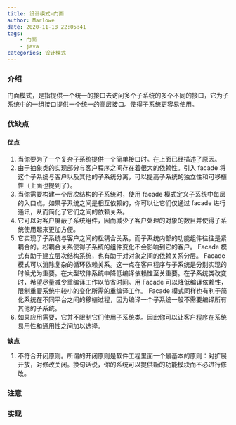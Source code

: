 ```yaml
---
title: 设计模式-门面
author: Marlowe
date: 2020-11-18 22:05:41
tags: 
    - 门面
    - java
categories: 设计模式
---
```

### 介绍
门面模式，是指提供一个统一的接口去访问多个子系统的多个不同的接口，它为子系统中的一组接口提供一个统一的高层接口。使得子系统更容易使用。

### 优缺点
#### 优点
1. 当你要为了一个复杂子系统提供一个简单接口时。在上面已经描述了原因。
2. 由于抽象类的实现部分与客户程序之间存在着很大的依赖性。引入 facade 将这个子系统与客户以及其他的子系统分离，可以提高子系统的独立性和可移植性（上面也提到了）。
3. 当你需要构建一个层次结构的子系统时，使用 facade 模式定义子系统中每层的入口点。如果子系统之间是相互依赖的，你可以让它们仅通过 facade 进行通讯，从而简化了它们之间的依赖关系。
4. 它可以对客户屏蔽子系统组件，因而减少了客户处理的对象的数目并使得子系统使用起来更加方便。
5. 它实现了子系统与客户之间的松耦合关系，而子系统内部的功能组件往往是紧耦合的。松耦合关系使得子系统的组件变化不会影响到它的客户。 Facade 模式有助于建立层次结构系统，也有助于对对象之间的依赖关系分层。 Facade 模式可以消除复杂的循环依赖关系。这一点在客户程序与子系统是分别实现的时候尤为重要。在大型软件系统中降低编译依赖性至关重要。在子系统类改变时，希望尽量减少重编译工作以节省时间。用 Facade 可以降低编译依赖性，限制重要系统中较小的变化所需的重编译工作。 Facade 模式同样也有利于简化系统在不同平台之间的移植过程，因为编译一个子系统一般不需要编译所有其他的子系统。
6. 如果应用需要，它并不限制它们使用子系统类。因此你可以让客户程序在系统易用性和通用性之间加以选择。

**缺点**
1. 不符合开闭原则。所谓的开闭原则是软件工程里面一个最基本的原则：对扩展开放，对修改关闭。换句话说，你的系统可以提供新的功能模块而不必进行修改。


### 注意


### 实现




